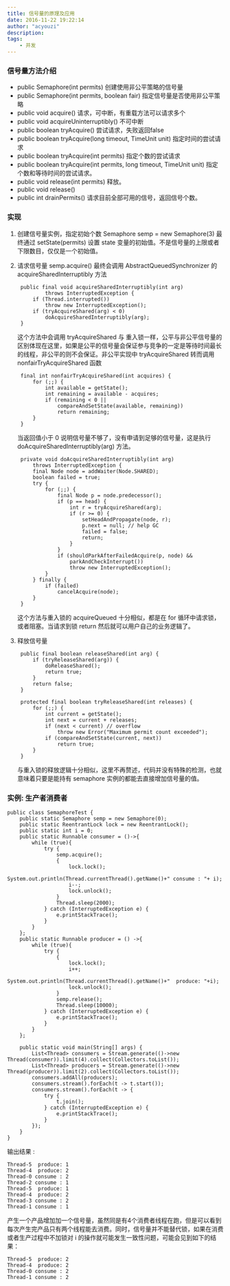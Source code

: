 ```yaml
---
title: 信号量的原理及应用
date: 2016-11-22 19:22:14
author: "acyouzi"
description: 
tags:
    - 并发
---
```


### 信号量方法介绍
* public Semaphore(int permits) 创建使用非公平策略的信号量
* public Semaphore(int permits, boolean fair) 指定信号量是否使用非公平策略
* public void acquire() 请求，可中断，有重载方法可以请求多个
* public void acquireUninterruptibly() 不可中断
* public boolean tryAcquire() 尝试请求，失败返回false 
* public boolean tryAcquire(long timeout, TimeUnit unit) 指定时间的尝试请求 
* public boolean tryAcquire(int permits) 指定个数的尝试请求
* public boolean tryAcquire(int permits, long timeout, TimeUnit unit) 指定个数和等待时间的尝试请求。
* public void release(int permits) 释放。
* public void release()
* public int drainPermits() 请求目前全部可用的信号，返回信号个数。

### 实现

1. 创建信号量实例，指定初始个数
    Semaphore semp = new Semaphore(3) 最终通过 setState(permits) 设置 state 变量的初始值。不是信号量的上限或者下限数目，仅仅是一个初始值。

2. 请求信号量
    semp.acquire() 最终会调用 AbstractQueuedSynchronizer 的 acquireSharedInterruptibly 方法 

        public final void acquireSharedInterruptibly(int arg)
                throws InterruptedException {
            if (Thread.interrupted())
                throw new InterruptedException();
            if (tryAcquireShared(arg) < 0)
                doAcquireSharedInterruptibly(arg);
        }

    这个方法中会调用 tryAcquireShared 与 重入锁一样，公平与非公平信号量的区别体现在这里，如果是公平的信号量会保证参与竞争的一定是等待时间最长的线程，非公平的则不会保证。非公平实现中 tryAcquireShared 转而调用 nonfairTryAcquireShared 函数 

        final int nonfairTryAcquireShared(int acquires) {
            for (;;) {
                int available = getState();
                int remaining = available - acquires;
                if (remaining < 0 ||
                    compareAndSetState(available, remaining))
                    return remaining;
            }
        }

    当返回值小于 0 说明信号量不够了，没有申请到足够的信号量，这是执行 doAcquireSharedInterruptibly(arg) 方法。

        private void doAcquireSharedInterruptibly(int arg)
            throws InterruptedException {
            final Node node = addWaiter(Node.SHARED);
            boolean failed = true;
            try {
                for (;;) {
                    final Node p = node.predecessor();
                    if (p == head) {
                        int r = tryAcquireShared(arg);
                        if (r >= 0) {
                            setHeadAndPropagate(node, r);
                            p.next = null; // help GC
                            failed = false;
                            return;
                        }
                    }
                    if (shouldParkAfterFailedAcquire(p, node) &&
                        parkAndCheckInterrupt())
                        throw new InterruptedException();
                }
            } finally {
                if (failed)
                    cancelAcquire(node);
            }
        }

    这个方法与重入锁的 acquireQueued 十分相似，都是在 for 循环中请求锁，或者阻塞。当请求到锁 return 然后就可以用户自己的业务逻辑了。

3. 释放信号量

        public final boolean releaseShared(int arg) {
            if (tryReleaseShared(arg)) {
                doReleaseShared();
                return true;
            }
            return false;
        }

        protected final boolean tryReleaseShared(int releases) {
            for (;;) {
                int current = getState();
                int next = current + releases;
                if (next < current) // overflow
                    throw new Error("Maximum permit count exceeded");
                if (compareAndSetState(current, next))
                    return true;
            }
        }

    与重入锁的释放逻辑十分相似，这里不再赘述，代码并没有特殊的检测，也就意味着只要是能持有 semaphore 实例的都能去直接增加信号量的值。

### 实例: 生产者消费者

    public class SemaphoreTest {
        public static Semaphore semp = new Semaphore(0);
        public static ReentrantLock lock = new ReentrantLock();
        public static int i = 0;
        public static Runnable consumer = ()->{
            while (true){
                try {
                    semp.acquire();
                    {
                        lock.lock();
                        System.out.println(Thread.currentThread().getName()+" consume : "+ i);
                        i--;
                        lock.unlock();
                    }
                    Thread.sleep(2000);
                } catch (InterruptedException e) {
                    e.printStackTrace();
                }
            }
        };
        public static Runnable producer = () ->{
            while (true){
                try {
                    {
                        lock.lock();
                        i++;
                        System.out.println(Thread.currentThread().getName()+"  produce: "+i);
                        lock.unlock();
                    }
                    semp.release();
                    Thread.sleep(10000);
                } catch (InterruptedException e) {
                    e.printStackTrace();
                }
            }
        };

        public static void main(String[] args) {
            List<Thread> consumers = Stream.generate(()->new Thread(consumer)).limit(4).collect(Collectors.toList());
            List<Thread> producers = Stream.generate(()->new Thread(producer)).limit(2).collect(Collectors.toList());
            consumers.addAll(producers);
            consumers.stream().forEach(t -> t.start());
            consumers.stream().forEach(t -> {
                try {
                    t.join();
                } catch (InterruptedException e) {
                    e.printStackTrace();
                }
            });
        }
    }

输出结果 : 

    Thread-5  produce: 1
    Thread-4  produce: 2
    Thread-0 consume : 2
    Thread-2 consume : 1
    Thread-5  produce: 1
    Thread-4  produce: 2
    Thread-3 consume : 2
    Thread-1 consume : 1

产生一个产品增加加一个信号量，虽然同是有4个消费者线程在跑，但是可以看到每次产生完产品只有两个线程能去消费。同时，信号量并不能替代锁，如果在消费或者生产过程中不加锁对 i 的操作就可能发生一致性问题，可能会见到如下的结果：

    Thread-5  produce: 2
    Thread-4  produce: 2
    Thread-0 consume : 2
    Thread-1 consume : 2
